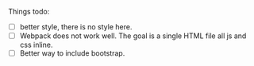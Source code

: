 Things todo:
- [ ] better style, there is no style here.
- [ ] Webpack does not work well. The goal is a single HTML file all js and css inline.
- [ ] Better way to include bootstrap.